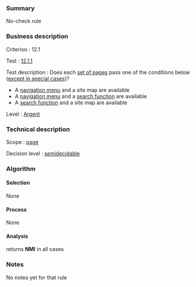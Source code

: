 ### Summary

No-check rule

### Business description

Criterion : 12.1

Test :
[12.1.1](http://www.accessiweb.org/index.php/accessiweb-22-english-version.html#test-12-1-1)

Test description : Does each [set of
pages](http://www.braillenet.org/accessibilite/referentiel-aw21-en/glossaire.php#mEnsemblePages)
pass one of the conditions below ([except in special
cases](http://www.braillenet.org/accessibilite/referentiel-aw21-en/glossaire.php#cpCrit12-1 "Special cases for criterion 12.1"))?

-   A [navigation
    menu](http://www.braillenet.org/accessibilite/referentiel-aw21-en/glossaire.php#mMenuNav)
    and a site map are available
-   A [navigation
    menu](http://www.braillenet.org/accessibilite/referentiel-aw21-en/glossaire.php#mMenuNav)
    and a [search
    function](http://www.braillenet.org/accessibilite/referentiel-aw21-en/glossaire.php#mMoteurRecherche)
    are available
-   A [search
    function](http://www.braillenet.org/accessibilite/referentiel-aw21-en/glossaire.php#mMoteurRecherche)
    and a site map are available

Level : [Argent](/en/category/rules-design/accessiweb-11/level/argent)

### Technical description

Scope : [page](/en/category/rules-design/accessiweb-11/scope/page)

Decision level :
[semidecidable](/en/category/rules-design/accessiweb-11/decision-level/semidecidable)

### Algorithm

#### Selection

None

#### Process

None

#### Analysis

returns **NMI** in all cases

### Notes

No notes yet for that rule
